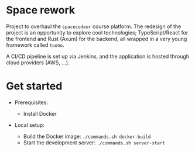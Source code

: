 # Space rework

Project to overhaul the `spacecodeur` course platform. The redesign of the project is an opportunity to explore cool technologies; TypeScript/React for the frontend and Rust (Axum) for the backend, all wrapped in a very young framework called `tuono`.

A CI/CD pipeline is set up via Jenkins, and the application is hosted through cloud providers (AWS, ...).

# Get started

- Prerequisites:
  - Install Docker

- Local setup:
  - Build the Docker image: `./commands.sh docker-build`
  - Start the development server: `./commands.sh server-start`
